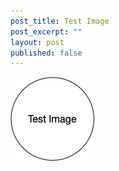 ```yaml
---
post_title: Test Image
post_excerpt: ""
layout: post
published: false
---
```


![Test Image](../_images/test-image.jpg)